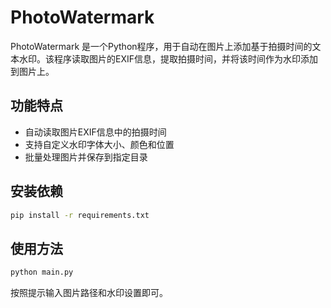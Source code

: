 # PhotoWatermark

PhotoWatermark 是一个Python程序，用于自动在图片上添加基于拍摄时间的文本水印。该程序读取图片的EXIF信息，提取拍摄时间，并将该时间作为水印添加到图片上。

## 功能特点

- 自动读取图片EXIF信息中的拍摄时间
- 支持自定义水印字体大小、颜色和位置
- 批量处理图片并保存到指定目录

## 安装依赖

```bash
pip install -r requirements.txt
```

## 使用方法

```bash
python main.py
```

按照提示输入图片路径和水印设置即可。